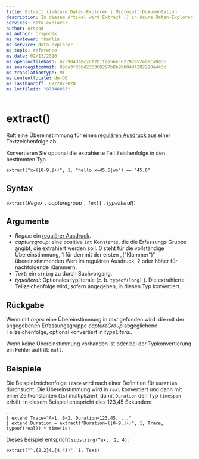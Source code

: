 ```yaml
---
title: Extract ()-Azure Daten-Explorer | Microsoft-Dokumentation
description: In diesem Artikel wird Extract () in Azure Daten-Explorer beschrieben.
services: data-explorer
author: orspod
ms.author: orspodek
ms.reviewer: rkarlin
ms.service: data-explorer
ms.topic: reference
ms.date: 02/13/2020
ms.openlocfilehash: 6239d4da8c2cf2b1faa56ec627928524beca9a56
ms.sourcegitcommit: 09da3f26b4235368297b8b9b604d4282228a443c
ms.translationtype: MT
ms.contentlocale: de-DE
ms.lasthandoff: 07/28/2020
ms.locfileid: "87348053"
---
```

# <a name="extract"></a>extract()

Ruft eine Übereinstimmung für einen [regulären Ausdruck](./re2.md) aus einer Textzeichenfolge ab. 

Konvertieren Sie optional die extrahierte Teil Zeichenfolge in den bestimmten Typ.

    extract("x=([0-9.]+)", 1, "hello x=45.6|wo") == "45.6"

## <a name="syntax"></a>Syntax

`extract(`*Regex* `,` *capturegroup* `,` *Text* [ `,` *typeliteral*]`)`

## <a name="arguments"></a>Argumente

* *Regex*: ein [regulärer Ausdruck](./re2.md).
* *capturegroup*: eine positive `int` Konstante, die die Erfassungs Gruppe angibt, die extrahiert werden soll. 0 steht für die vollständige Übereinstimmung, 1 für den mit der ersten „("Klammer")“ übereinstimmenden Wert im regulären Ausdruck, 2 oder höher für nachfolgende Klammern.
* *Text*: ein `string` zu durch Suchvorgang.
* *typeliteral*: Optionales typliterale (z. b. `typeof(long)` ). Die extrahierte Teilzeichenfolge wird, sofern angegeben, in diesen Typ konvertiert. 

## <a name="returns"></a>Rückgabe

Wenn mit *regex* eine Übereinstimmung in *text* gefunden wird: die mit der angegebenen Erfassungsgruppe *captureGroup* abgeglichene Teilzeichenfolge, optional konvertiert in *typeLiteral*.

Wenn keine Übereinstimmung vorhanden ist oder bei der Typkonvertierung ein Fehler auftritt: `null`. 

## <a name="examples"></a>Beispiele

Die Beispielzeichenfolge `Trace` wird nach einer Definition für `Duration` durchsucht. Die Übereinstimmung wird in `real` konvertiert und dann mit einer Zeitkonstanten (`1s`) multipliziert, damit `Duration` den Typ `timespan` erhält. In diesem Beispiel entspricht dies 123,45 Sekunden:

```kusto
...
| extend Trace="A=1, B=2, Duration=123.45, ..."
| extend Duration = extract("Duration=([0-9.]+)", 1, Trace, typeof(real)) * time(1s) 
```

Dieses Beispiel entspricht `substring(Text, 2, 4)`:

```kusto
extract("^.{2,2}(.{4,4})", 1, Text)
```